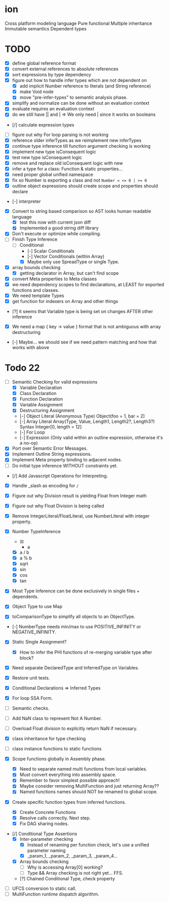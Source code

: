 # ion
Cross platform modeling language
  Pure functional
  Multiple inheritance
  Immutable semantics
  Dependent types

# TODO

  - [x] define global reference format
  - [x] convert external references to absolute references
  - [x] sort expressions by type dependency
  - [x] figure out how to handle infer types which are not dependent on
    - [x] add implicit Number reference to literals (and String reference)
    - [x] make Void node
    - [x] move "pre-infer-types" to semantic analysis phase.
  - [x] simplify and normalize can be done without an evaluation context
  - [x] evaluate requires an evaluation context
  - [x] do we still have || and | => We only need | since it works on booleans
  - [/] calculate expression types
  - [ ] figure out why For loop parsing is not working
  - [x] reference older inferTypes as we reimplement new inferTypes
  - [x] continue type inference till function argument checking is working
  - [x] implement new type isConsequent logic
  - [x] test new type isConsequent logic
  - [x] remove and replace old isConsequent logic with new
  - [x] infer a type for a class: Function & static properties...
  - [x] need proper global unified namespace
  - [x] fix so Number is exporting a class and not `Number = <= 0 | >= 0`
  - [x] outline object expressions should create scope and properties should declare
  - [-] interpreter
  - [x] Convert to string based comparison so AST looks human readable language
    - [x] test this now with current json diff
    - [x] Implemented a good string diff library
  - [x] Don't execute or optimize while compiling.
  - [ ] Finish Type Inference
    - [ ] Conditional
      - [-] Scalar Conditionals
      - [-] Vector Conditionals (within Array)
      - [X] Maybe only use SpreadType or single Type.
  - [x] array bounds checking
    - [x] getting declarator in Array, but can't find scope
  - [x] convert Meta properties to Meta classes
  - [x] we need dependency scopes to find declarations, at LEAST for exported functions and classes.
  - [x] We need template Types
  - [x] get function for indexers on Array and other things
  - [?] it seems that Variable type is being set on changes AFTER other inference
  - [x] We need a map { key -> value } format that is not ambiguous with array destructuring
  - [-] Maybe... we should see if we need pattern matching and how that works with above

# Todo 22

  - [ ] Semantic Checking for valid expressions
    - [x] Variable Declaration
    - [x] Class Declaration
    - [x] Function Declaration
    - [x] Variable Assignment
    - [x] Destructuring Assignment
    - [-] Object Literal (Anonymous Type)
            Object(foo = 1, bar = 2)
    - [-] Array Literal
            Array(Type, Value, Length1, Length2?, Length3?)
            Syntax
              Integer[0, length = 12]
    - [-] For Loop
    - [-] Expression (Only valid within an outline expression, otherwise it's a no-op)
  - [x] Port over Semantic Error Messages.
  - [x] Implement Outline String expressions.
  - [x] Implement Meta property binding to adjacent nodes.
  - [ ] Do initial type inference WITHOUT constraints yet.
  - [/] Add Javascript Operations for Interpreting.
  - [x] Handle _slash as encoding for `/`
  - [x] Figure out why Division result is yielding Float from Integer math
  - [x] Figure out why Float Division is being called

  - [x] Remove IntegerLiteral/FloatLiteral, use NumberLiteral with integer property.
  - [x] Number TypeInference
    - [x] - a
    - [x] a / b
    - [x] a % b
    - [x] sqrt
    - [x] sin
    - [x] cos
    - [x] tan

  - [x] Most Type Inference can be done exclusively in single files + dependents.
  - [x] Object Type to use Map
  - [x] toComparisonType to simplify all objects to an ObjectType.
  - [-] NumberType needs min/max to use POSITIVE_INFINITY or NEGATIVE_INFINITY.
  - [x] Static Single Assignment?
    - [x] How to infer the PHI functions of re-merging variable type after block?
  - [x] Need separate DeclaredType and InferredType on Variables.
  - [x] Restore unit tests.
  - [x] Conditional Declarations => Inferred Types
  - [x] For loop SSA Form.
  - [ ] Semantic checks.
  - [ ] Add NaN class to represent Not A Number.
  - [ ] Overload Float division to explicitly return NaN if necessary.
  - [x] class inheritance for type checking
  - [ ] class instance functions to static functions

  - [x] Scope functions globally in Assembly phase.
    - [x] Need to separate named multi functions from local variables.
    - [x] Must convert everything into assembly space.
    - [x] Remember to favor simplest possible approach!
    - [x] Maybe consider removing MultiFunction and just returning Array??
    - [x] Named functions names should NOT be renamed to global scope.
  - [x] Create specific function types from inferred functions.
    - [x] Create Concrete Functions
    - [x] Resolve calls correctly. Next step.
    - [x] Fix DAG sharing nodes.
  - [/] Conditional Type Assertions
    - [x] Inter-parameter checking
      - [x] Instead of renaming per function check, let's use a unified parameter naming
      - [x] _param_1, _param_2, _param_3, _param_4...
    - [x] Array bounds checking
      - [ ] Why is accessing Array[0] working?
      - [ ] Type && Array checking is not right yet... FFS.
    - [?] Chained Conditional Type, check property
  - [ ] UFCS conversion to static call.
  - [ ] MultiFunction runtime dispatch algorithm.
